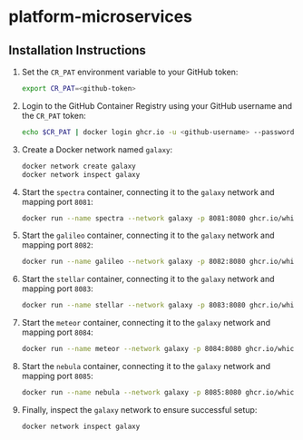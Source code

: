 # platform-microservices

## Installation Instructions

1. Set the `CR_PAT` environment variable to your GitHub token:

   ```bash
   export CR_PAT=<github-token>
   ```

2. Login to the GitHub Container Registry using your GitHub username and the `CR_PAT` token:

   ```bash
   echo $CR_PAT | docker login ghcr.io -u <github-username> --password-stdin
   ```

3. Create a Docker network named `galaxy`:

   ```bash
   docker network create galaxy
   docker network inspect galaxy
   ```

4. Start the `spectra` container, connecting it to the `galaxy` network and mapping port `8081`:

   ```bash
   docker run --name spectra --network galaxy -p 8081:8080 ghcr.io/whichlicense/platform-microservices/spectra:0.8.9
   ```

5. Start the `galileo` container, connecting it to the `galaxy` network and mapping port `8082`:

   ```bash
   docker run --name galileo --network galaxy -p 8082:8080 ghcr.io/whichlicense/platform-microservices/galileo:0.8.9
   ```

6. Start the `stellar` container, connecting it to the `galaxy` network and mapping port `8083`:

   ```bash
   docker run --name stellar --network galaxy -p 8083:8080 ghcr.io/whichlicense/platform-microservices/stellar:0.8.9
   ```

7. Start the `meteor` container, connecting it to the `galaxy` network and mapping port `8084`:

   ```bash
   docker run --name meteor --network galaxy -p 8084:8080 ghcr.io/whichlicense/platform-microservices/meteor:0.8.9
   ```

8. Start the `nebula` container, connecting it to the `galaxy` network and mapping port `8085`:

   ```bash
   docker run --name nebula --network galaxy -p 8085:8080 ghcr.io/whichlicense/platform-microservices/nebula:0.8.9
   ```

9. Finally, inspect the `galaxy` network to ensure successful setup:

   ```bash
   docker network inspect galaxy
   ```
